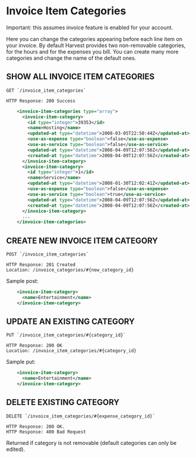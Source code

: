 # Invoice Item Categories

Important: this assumes invoice feature is enabled for your account.

Here you can change the categories appearing before each line item on your invoice. By default Harvest provides two non-removable categories, for the hours and for the expenses you bill. You can create many more categories and change the name of the default ones.

## SHOW ALL INVOICE ITEM CATEGORIES

    GET `/invoice_item_categories`

    HTTP Response: 200 Success

```xml
    <invoice-item-categories type="array">
      <invoice-item-category>
        <id type="integer">39353</id>
        <name>Hosting</name>
        <updated-at type="datetime">2008-03-05T22:50:44Z</updated-at>
        <use-as-expense type="boolean">false</use-as-expense>
        <use-as-service type="boolean">false</use-as-service>
        <updated-at type="datetime">2008-04-09T12:07:56Z</updated-at>
        <created-at type="datetime">2008-04-09T12:07:56Z</created-at>
      </invoice-item-category>
      <invoice-item-category>
        <id type="integer">1</id>
        <name>Service</name>
        <updated-at type="datetime">2008-01-30T12:02:41Z</updated-at>
        <use-as-expense type="boolean">false</use-as-expense>
        <use-as-service type="boolean">true</use-as-service>
        <updated-at type="datetime">2008-04-09T12:07:56Z</updated-at>
        <created-at type="datetime">2008-04-09T12:07:56Z</created-at>
      </invoice-item-category>
      ...
    </invoice-item-categories>
```

## CREATE NEW INVOICE ITEM CATEGORY

    POST `/invoice_item_categories`

    HTTP Response: 201 Created
    Location: /invoice_categories/#{new_category_id}

Sample post:

```xml
    <invoice-item-category>
      <name>Entertainment</name>
    </invoice-item-category>
```

## UPDATE AN EXISTING CATEGORY

    PUT `/invoice_item_categories/#{category_id}`

    HTTP Response: 200 OK
    Location: /invoice_item_categories/#{category_id}

Sample put:

```xml
    <invoice-item-category>
      <name>Entertainment</name>
    </invoice-item-category>
```

## DELETE EXISTING CATEGORY

    DELETE `/invoice_item_categories/#{expense_category_id}`

    HTTP Response: 200 OK.
    HTTP Response: 400 Bad Request

Returned if category is not removable (default categories can only be edited).